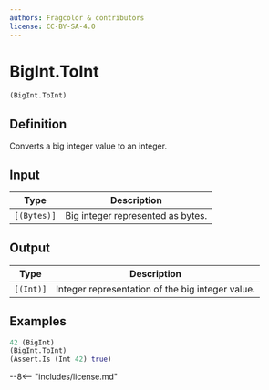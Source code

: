 ```yaml
---
authors: Fragcolor & contributors
license: CC-BY-SA-4.0
---
```



# BigInt.ToInt

```clojure
(BigInt.ToInt)
```


## Definition

Converts a big integer value to an integer.


## Input

| Type | Description |
|------|-------------|
| `[(Bytes)]` | Big integer represented as bytes. |


## Output

| Type | Description |
|------|-------------|
| `[(Int)]` | Integer representation of the big integer value. |


## Examples

```clojure
42 (BigInt)
(BigInt.ToInt)
(Assert.Is (Int 42) true)
```


--8<-- "includes/license.md"
